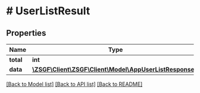 # # UserListResult

## Properties

Name | Type | Description | Notes
------------ | ------------- | ------------- | -------------
**total** | **int** |  | [optional]
**data** | [**\ZSGF\Client\ZSGF\Client\Model\AppUserListResponse[]**](AppUserListResponse.md) |  | [optional]

[[Back to Model list]](../../README.md#models) [[Back to API list]](../../README.md#endpoints) [[Back to README]](../../README.md)
